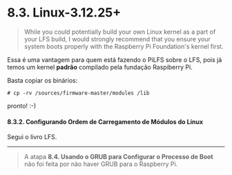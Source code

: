 # 8.3. Linux-3.12.25+

> While you could potentially build your own Linux kernel as a part of your LFS build, I would strongly recommend that you ensure your system boots properly with the Raspberry Pi Foundation's kernel first.

Essa é uma vantagem para quem está fazendo o PiLFS sobre o LFS, pois já temos um kernel **padrão** compilado pela fundação Raspiberry Pi. 

Basta copiar os binários:

```
# cp -rv /sources/firmware-master/modules /lib

```

pronto! :-)

#### 8.3.2. Configurando Ordem de Carregamento de Módulos do Linux

Segui o livro LFS.

****

> A atapa **8.4. Usando o GRUB para Configurar o Processo de Boot** não foi feita por não haver GRUB para o Raspberry Pi. 